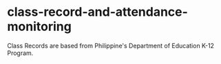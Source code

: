 # class-record-and-attendance-monitoring

Class Records are based from Philippine's Department of Education K-12 Program. 
